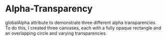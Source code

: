 # Alpha-Transparency
globalAlpha attribute to demonstrate three different alpha transparencies. To do this, I created three canvases, each with a fully opaque rectangle and an overlapping circle and varying transparencies
